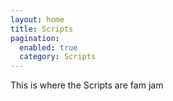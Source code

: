 ```yaml
---
layout: home
title: Scripts
pagination:
  enabled: true
  category: Scripts
---
```


This is where the Scripts are fam jam